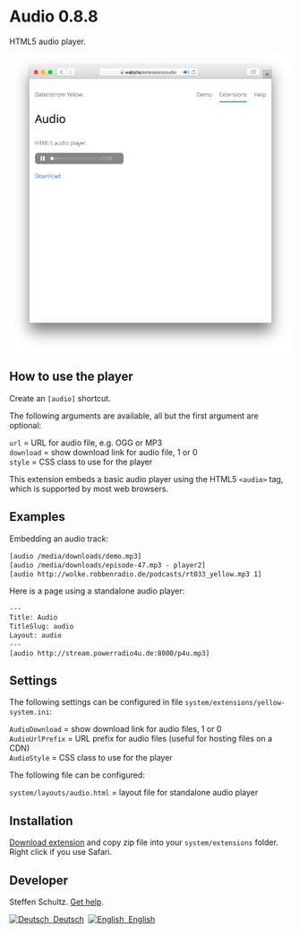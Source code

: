 Audio 0.8.8
===========
HTML5 audio player.

<p align="center"><img src="audio-screenshot.png?raw=true" alt="Screenshot"></p>

## How to use the player

Create an `[audio]` shortcut.
 
The following arguments are available, all but the first argument are optional:

`url` = URL for audio file, e.g. OGG or MP3  
`download` = show download link for audio file, 1 or 0  
`style` = CSS class to use for the player 

This extension embeds a basic audio player using the HTML5 `<audio>` tag, which is supported by most web browsers. 

## Examples

Embedding an audio track:

    [audio /media/downloads/demo.mp3]
    [audio /media/downloads/episode-47.mp3 - player2]
    [audio http://wolke.robbenradio.de/podcasts/rt033_yellow.mp3 1]

Here is a page using a standalone audio player:

```
---
Title: Audio
TitleSlug: audio
Layout: audio
---
[audio http://stream.powerradio4u.de:8000/p4u.mp3]
```

## Settings

The following settings can be configured in file `system/extensions/yellow-system.ini`: 

`AudioDownload` = show download link for audio files, 1 or 0  
`AudioUrlPrefix` = URL prefix for audio files (useful for hosting files on a CDN)  
`AudioStyle` = CSS class to use for the player  

The following file can be configured:

`system/layouts/audio.html` = layout file for standalone audio player  

## Installation

[Download extension](https://github.com/datenstrom/yellow-extensions/raw/master/zip/audio.zip) and copy zip file into your `system/extensions` folder. Right click if you use Safari.

## Developer

Steffen Schultz. [Get help](https://github.com/schulle4u/yellow-extensions-schulle4u/issues).

<p>
<a href="README-de.md"><img src="https://raw.githubusercontent.com/datenstrom/yellow-extensions/master/source/help/language-de.png" width="15" height="15" alt="Deutsch">&nbsp; Deutsch</a>&nbsp;
<a href="README.md"><img src="https://raw.githubusercontent.com/datenstrom/yellow-extensions/master/source/help/language-en.png" width="15" height="15" alt="English">&nbsp; English</a>&nbsp;
</p>
